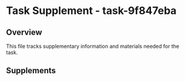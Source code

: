 # Task Supplement - task-9f847eba

## Overview
This file tracks supplementary information and materials needed for the task.

## Supplements
